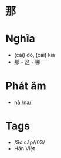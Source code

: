 # 那

# Nghĩa
* (cái) đó, (cái) kia
* 那 - 这 - 哪

# Phát âm
* nà /na/

# Tags
* /Sơ cấp//03/
*  Hán Việt

<script>window.HANZI_FIELD='那';</script>
